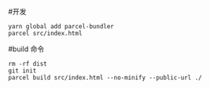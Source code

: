 #开发
```
yarn global add parcel-bundler
parcel src/index.html
```

#build 命令
```
rm -rf dist
git init 
parcel build src/index.html --no-minify --public-url ./
```
